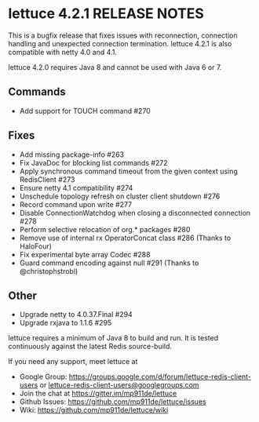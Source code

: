 lettuce 4.2.1 RELEASE NOTES
===========================

This is a bugfix release that fixes issues with reconnection, connection handling
and unexpected connection termination. lettuce 4.2.1 is also compatible with netty 4.0 and 4.1.

lettuce 4.2.0 requires Java 8 and cannot be used with Java 6 or 7.


Commands
--------
* Add support for TOUCH command #270

Fixes
-----
* Add missing package-info #263
* Fix JavaDoc for blocking list commands #272
* Apply synchronous command timeout from the given context using RedisClient #273
* Ensure netty 4.1 compatibility #274
* Unschedule topology refresh on cluster client shutdown #276
* Record command upon write #277
* Disable ConnectionWatchdog when closing a disconnected connection #278
* Perform selective relocation of org.* packages #280
* Remove use of internal rx OperatorConcat class #286 (Thanks to HaloFour)
* Fix experimental byte array Codec #288
* Guard command encoding against null #291 (Thanks to @christophstrobl)

Other
------
* Upgrade netty to 4.0.37.Final #294
* Upgrade rxjava to 1.1.6 #295


lettuce requires a minimum of Java 8 to build and run. It is tested continuously
against the latest Redis source-build.

If you need any support, meet lettuce at

* Google Group: https://groups.google.com/d/forum/lettuce-redis-client-users
or lettuce-redis-client-users@googlegroups.com
* Join the chat at https://gitter.im/mp911de/lettuce
* Github Issues: https://github.com/mp911de/lettuce/issues
* Wiki: https://github.com/mp911de/lettuce/wiki

